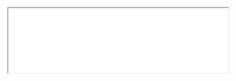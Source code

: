 <iframe src="workbook.html" id="iframe"></iframe>

<script>
function myFunction() {
var frames = document.getElementsByTagName("iframe");
for (i = 0; i < frames.length; i++) {
      frames[i].style.height=frames[i].contentDocument.body.scrollHeight +'px';
  }
}
window.addEventListener("load", myFunction);
window.addEventListener("resize", myFunction);

document.getElementById("iframe").contentWindow.document.body.onclick = myFunction;
</script>

<style>
iframe {
 width:100%;
}
</style>
